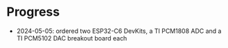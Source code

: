 # Progress 

 * 2024-05-05: ordered two ESP32-C6 DevKits, a TI PCM1808 ADC and a TI PCM5102 DAC breakout board each
